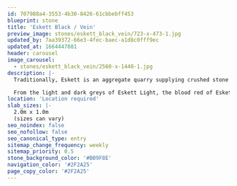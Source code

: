 ```yaml
---
id: 707988a4-3553-4b30-8426-61cbbebff453
blueprint: stone
title: 'Eskett Black / Vein'
preview_image: stones/eskett_black_vein/723-x-473-1.jpg
updated_by: 7aa39372-66e3-4fec-baec-a1d8c0fff9ec
updated_at: 1664447881
header: carousel
image_carousel:
  - stones/eskett_black_vein/2560-x-1440-1.jpg
description: |-
  Traditionally, Eskett is an aggregate quarry supplying crushed stone for industrial applications and there is no history of this limestone being used in buildings. Britannicus Stone has secured access to the polishing beds that contain a variety of intriguing mottled coloured stones and, for the first time, the true beauty of what Eskett quarry has to offer is revealed.

  From the light and dark greys of Eskett Light, the blood red of Eskett Red through to the rare Veined Black, these stones, when cut and polished, produce some of the most beautiful ‘marble’ in the British Isles.
location: 'Location required'
slab_sizes: |-
  2.0m x 1.0m
  (sizes can vary)
seo_noindex: false
seo_nofollow: false
seo_canonical_type: entry
sitemap_change_frequency: weekly
sitemap_priority: 0.5
stone_background_color: '#B09F8E'
navigation_color: '#2F2A25'
page_copy_color: '#2F2A25'
---
```

